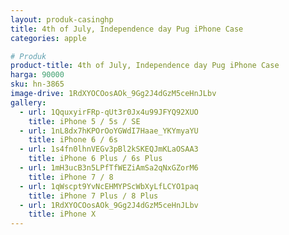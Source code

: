 ```yaml
---
layout: produk-casinghp
title: 4th of July, Independence day Pug iPhone Case
categories: apple

# Produk
product-title: 4th of July, Independence day Pug iPhone Case
harga: 90000
sku: hn-3865
image-drive: 1RdXYOCOosAOk_9Gg2J4dGzM5ceHnJLbv
gallery:
  - url: 1QquxyirFRp-qUt3r0Jx4u99JFYQ92XUO
    title: iPhone 5 / 5s / SE
  - url: 1nL8dx7hKPOrOoYGWdI7Haae_YKYmyaYU
    title: iPhone 6 / 6s
  - url: 1s4fn0lhnVEGv3pBl2kSKEQJmKLaOSAA3
    title: iPhone 6 Plus / 6s Plus
  - url: 1mH3ucB3n5LPfTfWEZiAmSa2qNxGZorM6
    title: iPhone 7 / 8
  - url: 1qWscpt9YvNcEHMYPScWbXyLfLCYO1paq
    title: iPhone 7 Plus / 8 Plus
  - url: 1RdXYOCOosAOk_9Gg2J4dGzM5ceHnJLbv
    title: iPhone X
---
```

